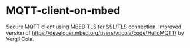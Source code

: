 # MQTT-client-on-mbed

Secure MQTT client using MBED TLS for SSL/TLS connection.
Improved version of https://developer.mbed.org/users/vpcola/code/HelloMQTT/ by Vergil Cola.
